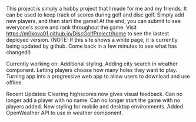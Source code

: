 This project is simply a hobby project that I made for me and my friends. It can be used to keep track of scores during golf and disc golf. Simply add new players, and then start the game! At the end, you can submit to see everyone's score and rank throughout the game. Visit https://m0kova01.github.io/DiscGolfProject/home to see the lastest deployed version. (NOTE: If this site shows a white page, it is currently being updated by github. Come back in a few minutes to see what has changed!)

Currently working on:
    Additional styling.
    Adding city search in weather component.
    Letting players choose how many holes they want to play.
    Turning app into a progressive web app to allow users to download and use offline.

Recent Updates:
    Clearing highscores now gives visual feedback.
    Can no longer add a player with no name.
    Can no longer start the game with no players added.
    New styling for mobile and desktop environments.
    Added OpenWeather API to use in weather component.